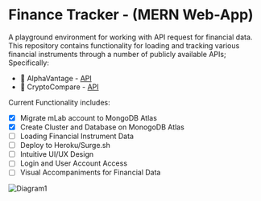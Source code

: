 # Finance Tracker - (MERN Web-App)
A playground environment for working with API request for financial data. This repository contains functionality for loading and tracking various financial instruments through a number of publicly available APIs; Specifically: 

* 🔗 AlphaVantage - [API](https://www.alphavantage.co/) 
* 🔗 CryptoCompare - [API](https://www.cryptocompare.com/api) 

Current Functionality includes: 

* [x] Migrate mLab account to MongoDB Atlas
* [x] Create Cluster and Database on MonogoDB Atlas 
* [ ] Loading Financial Instrument Data 
* [ ] Deploy to Heroku/Surge.sh
* [ ] Intuitive UI/UX Design 
* [ ] Login and User Account Access 
* [ ] Visual Accompaniments for Financial Data 

![Diagram1](http://sfmagazine.com/wp-content/uploads/2016/07/08_2016_tech_practices.jpg)


